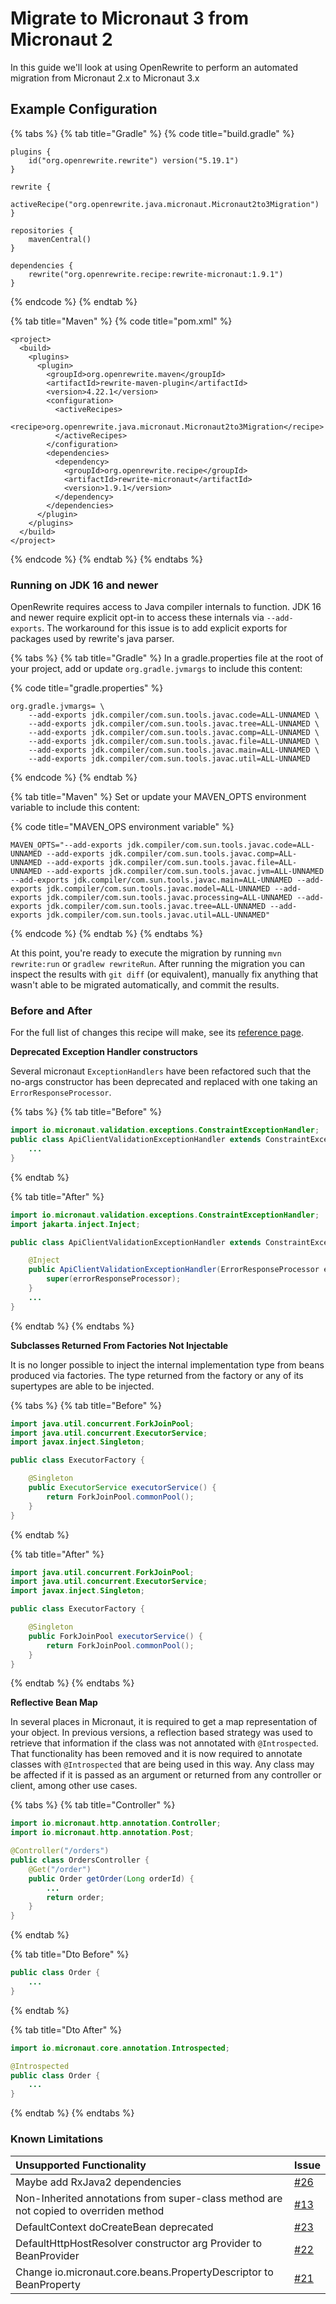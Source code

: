 # Migrate to Micronaut 3 from Micronaut 2

In this guide we'll look at using OpenRewrite to perform an automated migration from Micronaut 2.x to Micronaut 3.x

## Example Configuration

{% tabs %}
{% tab title="Gradle" %}
{% code title="build.gradle" %}
```text
plugins {
    id("org.openrewrite.rewrite") version("5.19.1")
}

rewrite {
    activeRecipe("org.openrewrite.java.micronaut.Micronaut2to3Migration")
}

repositories {
    mavenCentral()
}

dependencies {
    rewrite("org.openrewrite.recipe:rewrite-micronaut:1.9.1")
}
```
{% endcode %}
{% endtab %}

{% tab title="Maven" %}
{% code title="pom.xml" %}
```text
<project>
  <build>
    <plugins>
      <plugin>
        <groupId>org.openrewrite.maven</groupId>
        <artifactId>rewrite-maven-plugin</artifactId>
        <version>4.22.1</version>
        <configuration>
          <activeRecipes>
            <recipe>org.openrewrite.java.micronaut.Micronaut2to3Migration</recipe>
          </activeRecipes>
        </configuration>
        <dependencies>
          <dependency>
            <groupId>org.openrewrite.recipe</groupId>
            <artifactId>rewrite-micronaut</artifactId>
            <version>1.9.1</version>
          </dependency>
        </dependencies>
      </plugin>
    </plugins>
  </build>
</project>
```
{% endcode %}
{% endtab %}
{% endtabs %}

### Running on JDK 16 and newer

OpenRewrite requires access to Java compiler internals to function.
JDK 16 and newer require explicit opt-in to access these internals via `--add-exports`.
The workaround for this issue is to add explicit exports for packages used by rewrite's java parser.

{% tabs %}
{% tab title="Gradle" %}
In a gradle.properties file at the root of your project, add or update `org.gradle.jvmargs` to include this content:

{% code title="gradle.properties" %}
```
org.gradle.jvmargs= \
    --add-exports jdk.compiler/com.sun.tools.javac.code=ALL-UNNAMED \
    --add-exports jdk.compiler/com.sun.tools.javac.tree=ALL-UNNAMED \
    --add-exports jdk.compiler/com.sun.tools.javac.comp=ALL-UNNAMED \
    --add-exports jdk.compiler/com.sun.tools.javac.file=ALL-UNNAMED \
    --add-exports jdk.compiler/com.sun.tools.javac.main=ALL-UNNAMED \
    --add-exports jdk.compiler/com.sun.tools.javac.util=ALL-UNNAMED
```
{% endcode %}
{% endtab %}

{% tab title="Maven" %}
Set or update your MAVEN_OPTS environment variable to include this content:

{% code title="MAVEN_OPS environment variable" %}
```
MAVEN_OPTS="--add-exports jdk.compiler/com.sun.tools.javac.code=ALL-UNNAMED --add-exports jdk.compiler/com.sun.tools.javac.comp=ALL-UNNAMED --add-exports jdk.compiler/com.sun.tools.javac.file=ALL-UNNAMED --add-exports jdk.compiler/com.sun.tools.javac.jvm=ALL-UNNAMED --add-exports jdk.compiler/com.sun.tools.javac.main=ALL-UNNAMED --add-exports jdk.compiler/com.sun.tools.javac.model=ALL-UNNAMED --add-exports jdk.compiler/com.sun.tools.javac.processing=ALL-UNNAMED --add-exports jdk.compiler/com.sun.tools.javac.tree=ALL-UNNAMED --add-exports jdk.compiler/com.sun.tools.javac.util=ALL-UNNAMED"
```
{% endcode %}
{% endtab %}
{% endtabs %}

At this point, you're ready to execute the migration by running `mvn rewrite:run` or `gradlew rewriteRun`. After running the migration you can inspect the results with `git diff` \(or equivalent\), manually fix anything that wasn't able to be migrated automatically, and commit the results.

### Before and After

For the full list of changes this recipe will make, see its [reference page](https://github.com/openrewrite/rewrite-docs/blob/b187223ddcbf369a77a86efd6950e924fd91f00d/reference/recipes/java/micronaut/micronaut2to3migration.md).

**Deprecated Exception Handler constructors**

Several micronaut `ExceptionHandlers` have been refactored such that the no-args constructor has been deprecated and replaced with one taking an `ErrorResponseProcessor`.

{% tabs %}
{% tab title="Before" %}
```java
import io.micronaut.validation.exceptions.ConstraintExceptionHandler;
public class ApiClientValidationExceptionHandler extends ConstraintExceptionHandler {
    ...
}
```
{% endtab %}

{% tab title="After" %}
```java
import io.micronaut.validation.exceptions.ConstraintExceptionHandler;
import jakarta.inject.Inject;

public class ApiClientValidationExceptionHandler extends ConstraintExceptionHandler {

    @Inject
    public ApiClientValidationExceptionHandler(ErrorResponseProcessor errorResponseProcessor) {
        super(errorResponseProcessor);
    }
    ...
}
```
{% endtab %}
{% endtabs %}

**Subclasses Returned From Factories Not Injectable**

It is no longer possible to inject the internal implementation type from beans produced via factories. The type returned from the factory or any of its supertypes are able to be injected.

{% tabs %}
{% tab title="Before" %}
```java
import java.util.concurrent.ForkJoinPool;
import java.util.concurrent.ExecutorService;
import javax.inject.Singleton;

public class ExecutorFactory {

    @Singleton
    public ExecutorService executorService() {
        return ForkJoinPool.commonPool();
    }
}
```
{% endtab %}

{% tab title="After" %}
```java
import java.util.concurrent.ForkJoinPool;
import java.util.concurrent.ExecutorService;
import javax.inject.Singleton;

public class ExecutorFactory {

    @Singleton
    public ForkJoinPool executorService() {
        return ForkJoinPool.commonPool();
    }
}
```
{% endtab %}
{% endtabs %}

**Reflective Bean Map**

In several places in Micronaut, it is required to get a map representation of your object. In previous versions, a reflection based strategy was used to retrieve that information if the class was not annotated with `@Introspected`. That functionality has been removed and it is now required to annotate classes with `@Introspected` that are being used in this way. Any class may be affected if it is passed as an argument or returned from any controller or client, among other use cases.

{% tabs %}
{% tab title="Controller" %}
```java
import io.micronaut.http.annotation.Controller;
import io.micronaut.http.annotation.Post;

@Controller("/orders")
public class OrdersController {
    @Get("/order")
    public Order getOrder(Long orderId) {
        ...
        return order;
    }
}
```
{% endtab %}

{% tab title="Dto Before" %}
```java
public class Order {
    ...
}
```
{% endtab %}

{% tab title="Dto After" %}
```java
import io.micronaut.core.annotation.Introspected;

@Introspected
public class Order {
    ...
}
```
{% endtab %}
{% endtabs %}

### Known Limitations

| Unsupported Functionality | Issue |
| :--- | :--- |
| Maybe add RxJava2 dependencies | [\#26](https://github.com/openrewrite/rewrite-micronaut/issues/26) |
| Non-Inherited annotations from super-class method are not copied to overriden method | [\#13](https://github.com/openrewrite/rewrite-micronaut/issues/13) |
| DefaultContext doCreateBean deprecated | [\#23](https://github.com/openrewrite/rewrite-micronaut/issues/23) |
| DefaultHttpHostResolver constructor arg Provider to BeanProvider | [\#22](https://github.com/openrewrite/rewrite-micronaut/issues/22) |
| Change io.micronaut.core.beans.PropertyDescriptor to BeanProperty | [\#21](https://github.com/openrewrite/rewrite-micronaut/issues/21) |

